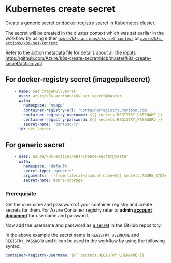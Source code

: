 # Kubernetes create secret
Create a [generic secret or docker-registry secret](https://kubernetes.io/docs/concepts/configuration/secret/) in Kubernetes cluster.

The secret will be created in the cluster context which was set earlier in the workflow by using either [`azure/k8s-actions/aks-set-context`](https://github.com/Azure/k8s-actions/tree/master/aks-set-context) or [`azure/k8s-actions/k8s-set-context`](https://github.com/Azure/k8s-actions/tree/master/k8s-set-context)

Refer to the action metadata file for details about all the inputs https://github.com/Azure/k8s-create-secret/blob/master/k8s-create-secret/action.yml

## For docker-registry secret (imagepullsecret)
```yaml
    - name: Set imagePullSecret
      uses: azure/k8s-actions/k8s-set-secret@master
      with:
        namespace: 'myapp'
        container-registry-url: 'containerregistry.contoso.com'
        container-registry-username: ${{ secrets.REGISTRY_USERNAME }}
        container-registry-password: ${{ secrets.REGISTRY_PASSWORD }}
        secret-name: 'contoso-cr'
      id: set-secret
```

## For generic secret
```yaml
    - uses: azure/k8s-actions/k8s-create-secret@master
      with:
        namespace: 'default'
        secret-type: 'generic'
        arguments:  --from-literal=account-name=${{ secrets.AZURE_STORAGE_ACCOUNT }} --from-literal=access-key=${{ secrets.AZURE_STORAGE_ACCESS_KEY }}
        secret-name: azure-storage
```

### Prerequisite
Get the username and password of your container registry and create secrets for them. For Azure Container registry refer to **admin [account document](https://docs.microsoft.com/en-us/azure/container-registry/container-registry-authentication#admin-account)** for username and password.

Now add the username and password as [a secret](https://developer.github.com/actions/managing-workflows/storing-secrets/) in the GitHub repository.

In the above example the secret name is `REGISTRY_USERNAME` and `REGISTRY_PASSWORD` and it can be used in the workflow by using the following syntax:
```yaml
container-registry-username: ${{ secrets.REGISTRY_USERNAME }}
```

